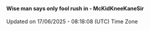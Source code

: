 #### Wise man says only fool rush in - McKidKneeKaneSir
Updated on 17/06/2025 - 08:18:08 (UTC) Time Zone
